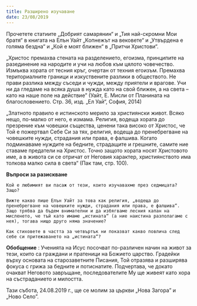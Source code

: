 ```yaml
---
title: Разширено изучаване
date: 23/08/2019
---
```


Прочетете статиите „Добрият самарянин“ и „Тия най-скромни Мои братя“ в книгата на Елън Уайт „Копнежът на вековете“ и „Утвърдена е голяма бездна“ и „Кой е моят ближен“ в „Притчи Христови“.

„Христос премахва стената на разделението, егоизма, принципите на разединение на народите и учи на любов към цялото човечество. Измъква хората от тесния кръг, очертан от техния егоизъм. Премахва териториалните граници и изкуствените разлики в обществото. Не прави разлика между съседи и чужди, между приятели и врагове. Учи ни да гледаме на всяка душа в нужда като на свой ближен, а на света – като на наше поле на действие” (Уайт, Е. Мисли от Планината на благословението. Стр. 36, изд. „Ел Уай“, София, 2014)

„Златното правило е истинското мерило за християнски живот. Всяко нещо, по-малко от него, е измама. Религия, водеща хората до презрение към човешки същества, ценени така високо от Христос, че Той е пожертвал Себе Си за тях, религия, водеща до пренебрегване на човешките нужди, страдания или права, е фалшива. Когато подминаваме нуждите на бедните, страдащите и грешните, самите ние ставаме предатели на Христос. Точно защото хората носят Христовото име, а в живота си се отричат от Неговия характер, християнството има толкова малко сила в света“ (Пак там, стр. 100).

**Въпроси за разискване**

`Кой е любимият ви пасаж от тези, които изучавахме през седмицата? Защо?`

`Вижте какво пише Елън Уайт за това как религия, „водеща до пренебрегване на човешките нужди, страдания или права, е фалшива“. Защо трябва да бъдем внимателни и да избягваме лесния капан на мисленето, че тъй като имаме „истината“ (а ние наистина разполагаме с нея), тогава нищо друго няма значение?`

`Как стиховете в частта за четвъртък ни показват какво повлича след себе си притежаването на „истината“?`

**Обобщение** : Ученията на Исус посочват по-различен начин на живот за тези, които са граждани и пратеници на Божието царство. Градейки върху основата на старозаветните Писания, Той отразява и разширява фокуса с грижа за бедните и потиснатите. Подчертава, че докато очакват Неговото завръщане, последователите Му ще живеят като хора на състраданието и милостта.

Тази събота, 24.08.2019 г., ще се молим за църкви „Нова Загора” и „Ново Село”.